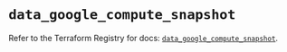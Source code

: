 # `data_google_compute_snapshot`

Refer to the Terraform Registry for docs: [`data_google_compute_snapshot`](https://registry.terraform.io/providers/hashicorp/google/5.43.0/docs/data-sources/compute_snapshot).
